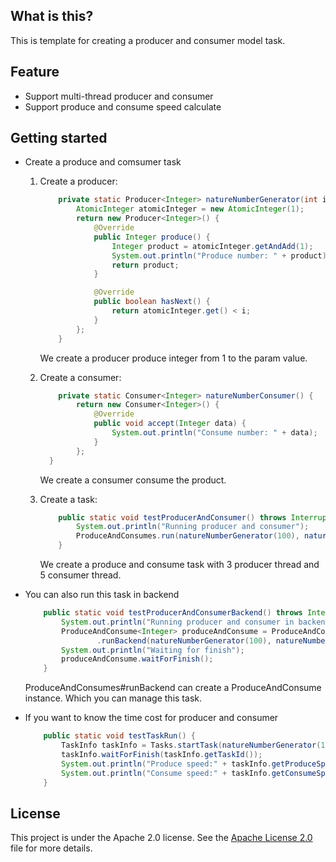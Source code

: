 ## What is this?

This is template for creating a producer and consumer model task.

## Feature

- Support multi-thread producer and consumer
- Support produce and consume speed calculate

## Getting started

- Create a produce and comsumer task

  1. Create a producer:

     ```java
         private static Producer<Integer> natureNumberGenerator(int i) {
             AtomicInteger atomicInteger = new AtomicInteger(1);
             return new Producer<Integer>() {
                 @Override
                 public Integer produce() {
                     Integer product = atomicInteger.getAndAdd(1);
                     System.out.println("Produce number: " + product);
                     return product;
                 }
     
                 @Override
                 public boolean hasNext() {
                     return atomicInteger.get() < i;
                 }
             };
         }
     ```

     We create a producer produce integer from 1 to the param value.

  2. Create a consumer:
  
     ```java
         private static Consumer<Integer> natureNumberConsumer() {
             return new Consumer<Integer>() {
                 @Override
                 public void accept(Integer data) {
                     System.out.println("Consume number: " + data);
                 }
             };
       }
     ```
  
     We create a consumer consume the product.
  
  3. Create a task:
  
     ```java
         public static void testProducerAndConsumer() throws InterruptedException {
             System.out.println("Running producer and consumer");
             ProduceAndConsumes.run(natureNumberGenerator(100), natureNumberConsumer(), 3, 5);
         }
     ```
  
     We create a produce and consume task with 3 producer thread and 5 consumer thread.
  
- You can also run this task in backend

  ```java
      public static void testProducerAndConsumerBackend() throws InterruptedException {
          System.out.println("Running producer and consumer in backend");
          ProduceAndConsume<Integer> produceAndConsume = ProduceAndConsumes
                  .runBackend(natureNumberGenerator(100), natureNumberConsumer(), 3, 5);
          System.out.println("Waiting for finish");
          produceAndConsume.waitForFinish();
      }
  ```

  ProduceAndConsumes#runBackend can create a ProduceAndConsume instance. Which you can manage this task.

- If you want to know the time cost for producer and consumer

  ```java
      public static void testTaskRun() {
          TaskInfo taskInfo = Tasks.startTask(natureNumberGenerator(1000), natureNumberConsumer(), 3, 5);
          taskInfo.waitForFinish(taskInfo.getTaskId());
          System.out.println("Produce speed:" + taskInfo.getProduceSpeed());
          System.out.println("Consume speed:" + taskInfo.getConsumeSpeed());
      }
  ```

## License

This project is under the Apache 2.0 license. See the [Apache License 2.0](http://www.apache.org/licenses/LICENSE-2.0) file for more details.

